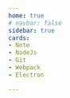 ```yaml
---
home: true
# navbar: false
sidebar: true
cards:
- Note
- NodeJs
- Git
- Webpack
- Electron

---
```


<HomeCardContainer>
<HomeCard v-for="card in $page.frontmatter.cards" :text="card" :key="card"/>
</HomeCardContainer>
<!-- <HomeCard v-for="card in $page.frontmatter.cards" :text="card" :key="card"/> -->
